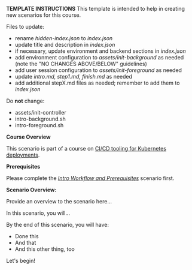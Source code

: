 **TEMPLATE INSTRUCTIONS**
This template is intended to help in creating new scenarios for this course.

Files to update:
- rename _hidden-index.json_ to _index.json_
- update title and description in _index.json_
- if necessary, update environment and backend sections in _index.json_
- add environment configuration to _assets/init-background_ as needed (note the "NO CHANGES ABOVE/BELOW" guidelines)
- add user session configuration to _assets/init-foreground_ as needed
- update _intro.md, step1.md, finish.md_ as needed
- add additional stepX.md files as needed; remember to add them to _index.json_

Do **not** change:
- assets/init-controller
- intro-background.sh
- intro-foreground.sh

**Course Overview**

This scenario is part of a course on [CI/CD tooling for Kubernetes deployments](https://www.katacoda.com/springone-tour-2020-cicd).

**Prerequisites** 

Please complete the [_Intro Workflow and Prerequisites_](https://www.katacoda.com/springone-tour-2020-cicd/scenarios/1-intro-workflow) scenario first.

**Scenario Overview: <SCENARIO NAME HERE>**

Provide an overview to the scenario here...

In this scenario, you will...

By the end of this scenario, you will have:

* Done this
* And that
* And this other thing, too

Let's begin!

